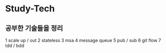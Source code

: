# Study-Tech
## 공부한 기술들을 정리

1 scale up / out
2 stateless
3 msa
4 message queue
5 pub / sub
6 git flow
7 tdd / bdd
